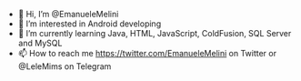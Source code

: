 - 👋 Hi, I’m @EmanueleMelini
- 👀 I’m interested in Android developing
- 🌱 I’m currently learning Java, HTML, JavaScript, ColdFusion, SQL Server and MySQL
- 📫 How to reach me https://twitter.com/EmanueleMelini on Twitter or @LeleMims on Telegram

<!---
EmanueleMelini/EmanueleMelini is a ✨ special ✨ repository because its `README.md` (this file) appears on your GitHub profile.
You can click the Preview link to take a look at your changes.
--->
